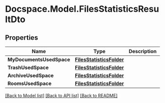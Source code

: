 # Docspace.Model.FilesStatisticsResultDto

## Properties

Name | Type | Description | Notes
------------ | ------------- | ------------- | -------------
**MyDocumentsUsedSpace** | [**FilesStatisticsFolder**](FilesStatisticsFolder.md) |  | [optional] 
**TrashUsedSpace** | [**FilesStatisticsFolder**](FilesStatisticsFolder.md) |  | [optional] 
**ArchiveUsedSpace** | [**FilesStatisticsFolder**](FilesStatisticsFolder.md) |  | [optional] 
**RoomsUsedSpace** | [**FilesStatisticsFolder**](FilesStatisticsFolder.md) |  | [optional] 

[[Back to Model list]](../README.md#documentation-for-models) [[Back to API list]](../README.md#documentation-for-api-endpoints) [[Back to README]](../README.md)

